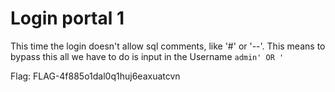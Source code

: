 # Login portal 1

This time the login doesn't allow sql comments, like '#' or '--'. This means to bypass this all we have to do is input in the Username `admin' OR '`

Flag: FLAG-4f885o1dal0q1huj6eaxuatcvn